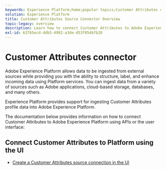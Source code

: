```yaml
---
keywords: Experience Platform;home;popular topics;Customer Attributes connector
solution: Experience Platform
title: Customer Attributes Source Connector Overview
topic-legacy: overview
description: Learn how to connect Customer Attributes to Adobe Experience Platform using APIs or the user interface
exl-id: 63765ecd-ddb5-4992-a3de-d53f054bfb28
---
```

# Customer Attributes connector

Adobe Experience Platform allows data to be ingested from external sources while providing you with the ability to structure, label, and enhance incoming data using Platform services. You can ingest data from a variety of sources such as Adobe applications, cloud-based storage, databases, and many others.

Experience Platform provides support for ingesting Customer Attributes profile data into Adobe Experience Platform. 

The documentation below provides information on how to connect Customer Attributes to Adobe Experience Platform using APIs or the user interface:

## Connect Customer Attributes to Platform using the UI

- [Create a Customer Attributes source connection in the UI](../../tutorials/ui/create/adobe-applications/customer-attributes.md)

